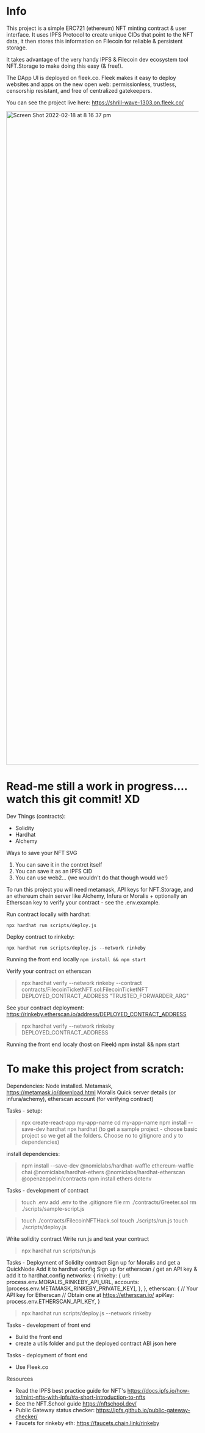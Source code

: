 # Info

This project is a simple ERC721 (ethereum) NFT minting contract & user interface.
It uses IPFS Protocol to create unique CIDs that point to the NFT data, it then stores this information on Filecoin for reliable & persistent storage.

It takes advantage of the very handy IPFS & Filecoin dev ecosystem tool NFT.Storage to make doing this easy (& free!).

The DApp UI is deployed on fleek.co. Fleek makes it easy to deploy websites and apps on the new open web: permissionless, trustless, censorship resistant, and free of centralized gatekeepers.

You can see the project live here: https://shrill-wave-1303.on.fleek.co/ 

<img width="1714" alt="Screen Shot 2022-02-18 at 8 16 37 pm" src="https://user-images.githubusercontent.com/12529822/154653665-db2c101d-32de-4da5-b072-ea461cfec84b.png">



# Read-me still a work in progress.... watch this git commit! XD

Dev Things (contracts):

- Solidity
- Hardhat
- Alchemy

Ways to save your NFT SVG

1. You can save it in the contrct itself
2. You can save it as an IPFS CID
3. You can use web2... (we wouldn't do that though would we!)

To run this project you will need metamask, API keys for NFT.Storage, and an ethereum chain server like Alchemy, Infura or Moralis + optionally an Etherscan key to verify your contract - see the .env.example.

Run contract locally with hardhat: 

```npx hardhat run scripts/deploy.js ```

Deploy contract to rinkeby:

```npx hardhat run scripts/deploy.js --network rinkeby```

Running the front end locally
```npm install && npm start```


Verify your contract on etherscan

> npx hardhat verify --network rinkeby --contract contracts/FilecoinTicketNFT.sol:FilecoinTicketNFT DEPLOYED_CONTRACT_ADDRESS "TRUSTED_FORWARDER_ARG"

See your contract deployment: https://rinkeby.etherscan.io/address/DEPLOYED_CONTRACT_ADDRESS

> npx hardhat verify --network rinkeby DEPLOYED_CONTRACT_ADDRESS

Running the front end localy (host on Fleek)
npm install && npm start


# To make this project from scratch:

Dependencies:
Node installed.
Metamask, https://metamask.io/download.html
Moralis Quick server details (or infura/achemy),
etherscan account (for verifying contract)

Tasks - setup:

> npx create-react-app my-app-name
> cd my-app-name
> npm install --save-dev hardhat
> npx hardhat (to get a sample project - choose basic project so we get all the folders. Choose no to gitignore and y to dependencies)

install dependencies:

> npm install --save-dev @nomiclabs/hardhat-waffle ethereum-waffle chai @nomiclabs/hardhat-ethers @nomiclabs/hardhat-etherscan @openzeppelin/contracts
> npm install ethers dotenv

Tasks - development of contract

> touch .env
> add .env to the .gitignore file
> rm ./contracts/Greeter.sol
> rm ./scripts/sample-script.js

> touch ./contracts/FilecoinNFTHack.sol
> touch ./scripts/run.js
> touch ./scripts/deploy.js

Write solidity contract
Write run.js and test your contract

> npx hardhat run scripts/run.js

Tasks - Deployment of Solidity contract
Sign up for Moralis and get a QuickNode
Add it to hardhat config
Sign up for etherscan / get an API key & add it to hardhat.config
networks: {
rinkeby: {
url: process.env.MORALIS_RINKEBY_API_URL,
accounts: [process.env.METAMASK_RINKEBY_PRIVATE_KEY],
},
},
etherscan: {
// Your API key for Etherscan
// Obtain one at https://etherscan.io/
apiKey: process.env.ETHERSCAN_API_KEY,
}

> npx hardhat run scripts/deploy.js --network rinkeby

Tasks - development of front end

- Build the front end
- create a utils folder and put the deployed contract ABI json here

Tasks - deployment of front end

- Use Fleek.co

Resources

- Read the IPFS best practice guide for NFT's https://docs.ipfs.io/how-to/mint-nfts-with-ipfs/#a-short-introduction-to-nfts
- See the NFT.School guide https://nftschool.dev/
- Public Gateway status checker: https://ipfs.github.io/public-gateway-checker/
- Faucets for rinkeby eth: https://faucets.chain.link/rinkeby 


